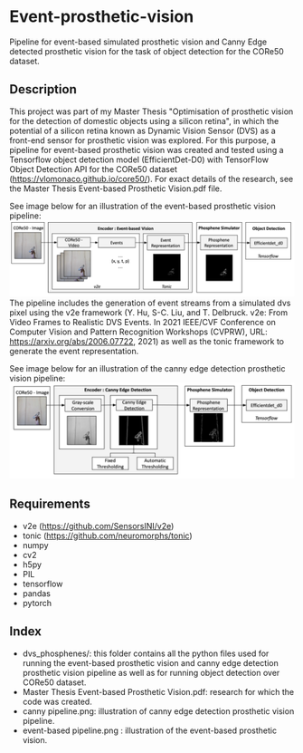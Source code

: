 # Event-prosthetic-vision
Pipeline for event-based simulated prosthetic vision and Canny Edge detected prosthetic vision for the task of object detection for the CORe50 dataset. 

## Description
This project was part of my Master Thesis "Optimisation of prosthetic vision for the detection of domestic objects using a silicon retina", in which the potential of a silicon retina known as Dynamic Vision Sensor (DVS) as a front-end sensor for prosthetic vision was explored. For this purpose, a pipeline for event-based prosthetic vision was created and tested using a Tensorflow object detection model (EfficientDet-D0) with TensorFlow Object Detection API for the CORe50 dataset (https://vlomonaco.github.io/core50/). For exact details of the research, see the Master Thesis Event-based Prosthetic Vision.pdf file. 

See image below for an illustration of the event-based prosthetic vision pipeline: 
![alt text](https://github.com/ChantalvDuin/event-prosthetic-vision/blob/6e47f919587daac58c6b7bb7b87fb43e08255e38/event-based%20pipeline.png)
The pipeline includes the generation of event streams from a simulated dvs pixel using the v2e framework (Y. Hu, S-C. Liu, and T. Delbruck. v2e: From Video Frames to Realistic DVS Events. In 2021 IEEE/CVF Conference on Computer Vision and Pattern Recognition Workshops (CVPRW), URL: https://arxiv.org/abs/2006.07722, 2021) as well as the tonic framework to generate the event representation. 

See image below for an illustration of the canny edge detection prosthetic vision pipeline: 
![alt text](https://github.com/ChantalvDuin/event-prosthetic-vision/blob/6e47f919587daac58c6b7bb7b87fb43e08255e38/canny%20pipeline.png)

## Requirements 
- v2e (https://github.com/SensorsINI/v2e)
- tonic (https://github.com/neuromorphs/tonic)
- numpy 
- cv2
- h5py
- PIL
- tensorflow
- pandas
- pytorch

## Index
- dvs_phosphenes/: this folder contains all the python files used for running the event-based prosthetic vision and canny edge detection prosthetic vision pipeline as well as for running object detection over CORe50 dataset.
- Master Thesis Event-based Prosthetic Vision.pdf: research for which the code was created. 
- canny pipeline.png: illustration of canny edge detection prosthetic vision pipeline.
- event-based pipeline.png : illustration of the event-based prosthetic vision. 



